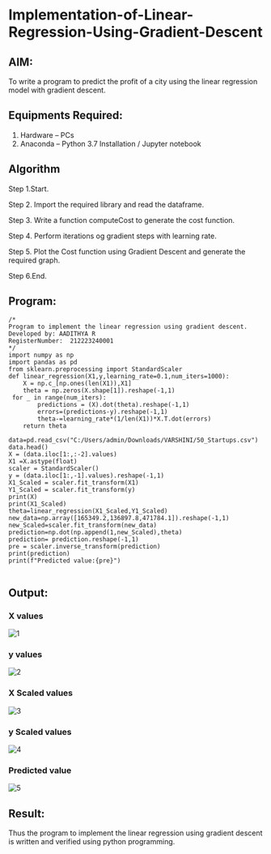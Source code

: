 # Implementation-of-Linear-Regression-Using-Gradient-Descent

## AIM:
To write a program to predict the profit of a city using the linear regression model with gradient descent.

## Equipments Required:
1. Hardware – PCs
2. Anaconda – Python 3.7 Installation / Jupyter notebook

## Algorithm

Step 1.Start.

Step 2. Import the required library and read the dataframe.

Step 3. Write a function computeCost to generate the cost function.

Step 4. Perform iterations og gradient steps with learning rate.

Step 5. Plot the Cost function using Gradient Descent and generate the required graph.

Step 6.End.

## Program:
```
/*
Program to implement the linear regression using gradient descent.
Developed by: AADITHYA R
RegisterNumber:  212223240001
*/
import numpy as np
import pandas as pd
from sklearn.preprocessing import StandardScaler
def linear_regression(X1,y,learning_rate=0.1,num_iters=1000):
    X = np.c_[np.ones(len(X1)),X1]
    theta = np.zeros(X.shape[1]).reshape(-1,1)
 for _ in range(num_iters):
        predictions = (X).dot(theta).reshape(-1,1)
        errors=(predictions-y).reshape(-1,1)
        theta-=learning_rate*(1/len(X1))*X.T.dot(errors)
    return theta
```
```
data=pd.read_csv("C:/Users/admin/Downloads/VARSHINI/50_Startups.csv")
data.head()
X = (data.iloc[1:,:-2].values)
X1 =X.astype(float)
scaler = StandardScaler()
y = (data.iloc[1:,-1].values).reshape(-1,1)
X1_Scaled = scaler.fit_transform(X1)
Y1_Scaled = scaler.fit_transform(y)
print(X)
print(X1_Scaled)
theta=linear_regression(X1_Scaled,Y1_Scaled)
new_data=np.array([165349.2,136897.8,471784.1]).reshape(-1,1)
new_Scaled=scaler.fit_transform(new_data)
prediction=np.dot(np.append(1,new_Scaled),theta)
prediction= prediction.reshape(-1,1)
pre = scaler.inverse_transform(prediction)
print(prediction)
print(f"Predicted value:{pre}")


```

## Output:
### X values
![1](https://github.com/Aadithya2201/Implementation-of-Linear-Regression-Using-Gradient-Descent/assets/145917810/55bc31fd-058c-4280-a517-59e2b5a0558d)

### y values
![2](https://github.com/Aadithya2201/Implementation-of-Linear-Regression-Using-Gradient-Descent/assets/145917810/dc4a6c03-2b79-43aa-aedc-e59359c995eb)

### X Scaled values
![3](https://github.com/Aadithya2201/Implementation-of-Linear-Regression-Using-Gradient-Descent/assets/145917810/e003aee6-9788-4d4a-b11c-4ea550f7ff82)

### y Scaled values
![4](https://github.com/Aadithya2201/Implementation-of-Linear-Regression-Using-Gradient-Descent/assets/145917810/6ef0aa5b-dd8f-4130-8236-00a85e89a2c4)

### Predicted value
![5](https://github.com/Aadithya2201/Implementation-of-Linear-Regression-Using-Gradient-Descent/assets/145917810/df7d01e2-791f-4171-a9d9-d9449f7cde1f)

## Result:
Thus the program to implement the linear regression using gradient descent is written and verified using python programming.
